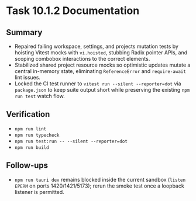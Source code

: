 # Task 10.1.2 Documentation

## Summary
- Repaired failing workspace, settings, and projects mutation tests by hoisting Vitest mocks with `vi.hoisted`, stubbing Radix pointer APIs, and scoping combobox interactions to the correct elements.
- Stabilized shared project resource mocks so optimistic updates mutate a central in-memory state, eliminating `ReferenceError` and `require-await` lint issues.
- Locked the CI test runner to `vitest run --silent --reporter=dot` via `package.json` to keep suite output short while preserving the existing `npm run test` watch flow.

## Verification
- `npm run lint`
- `npm run typecheck`
- `npm run test:run -- --silent --reporter=dot`
- `npm run build`

## Follow-ups
- `npm run tauri dev` remains blocked inside the current sandbox (`listen EPERM` on ports 1420/1421/5173); rerun the smoke test once a loopback listener is permitted.
